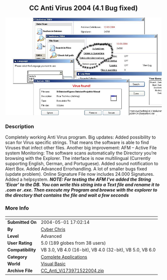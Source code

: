 ﻿<div align="center">

## CC Anti Virus 2004 \(4\.1 Bug fixed\)

<img src="PIC2004511051241871.jpg">
</div>

### Description

Completely working Anti Virus program. Big updates: Added possibility to scan for Virus specific strings. That means the software is able to find Viruses that infect other files. Another big improvement: AFM – Active File system Monitoring: The software scans automatically the Directory you’re browsing with the Explorer. The interface is now multilingual (Currently supporting English, German, and Portuguese). Added sound notification to Alert Box. Added Advanced Errorhandling. A lot of smaller bugs fixed (update problem). Online Signature File now includes 24.000 Signatures. Added a helpsystem. ***NOTE: For testing the AFM I've added the String 'Eicar' to the DB. You can write this string into a Text file and rename it to .com or .exe. Then execute my Program and browse with the explorer to the directory that contains the file and wait a few seconds***
 
### More Info
 


<span>             |<span>
---                |---
**Submitted On**   |2004-05-01 17:02:14
**By**             |[Cyber Chris](https://github.com/Planet-Source-Code/PSCIndex/blob/master/ByAuthor/cyber-chris.md)
**Level**          |Advanced
**User Rating**    |5.0 (189 globes from 38 users)
**Compatibility**  |VB 3\.0, VB 4\.0 \(16\-bit\), VB 4\.0 \(32\-bit\), VB 5\.0, VB 6\.0
**Category**       |[Complete Applications](https://github.com/Planet-Source-Code/PSCIndex/blob/master/ByCategory/complete-applications__1-27.md)
**World**          |[Visual Basic](https://github.com/Planet-Source-Code/PSCIndex/blob/master/ByWorld/visual-basic.md)
**Archive File**   |[CC\_Anti\_Vi173971522004\.zip](https://github.com/Planet-Source-Code/cyber-chris-cc-anti-virus-2004-4-1-bug-fixed__1-53497/archive/master.zip)








